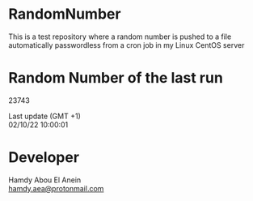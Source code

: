 # RandomNumber    
This is a test repository where a random number is pushed to a file automatically passwordless from a cron job in my Linux CentOS server    
# Random Number of the last run   
23743
      
Last update (GMT +1)    
02/10/22 10:00:01
# Developer    
Hamdy Abou El Anein   
hamdy.aea@protonmail.com
